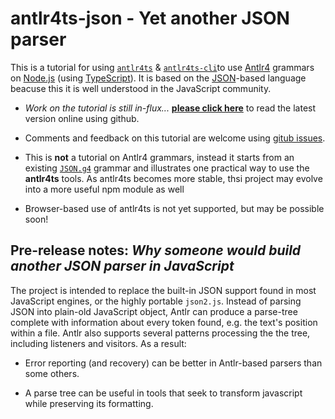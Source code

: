 antlr4ts-json - Yet another JSON parser
=======================================

This is a tutorial for using [`antlr4ts`](https://www.npmjs.com/package/antlr4ts) & [`antlr4ts-cli`](https://www.npmjs.com/package/antlr4ts-cli)to use [Antlr4](http://www.antlr.org/) grammars on [Node.js](https://nodejs.org/) (using [TypeScript](http://www.typescriptlang.org/)).  It is based on the [JSON](http://json.org/)-based language beacuse this it is well understood in the JavaScript community. 

- *Work on the tutorial is still in-flux...* **[please click here](https://github.com/BurtHarris/antlr4ts-json/tree/master/docs#readme)** to read the latest version online using github.   

- Comments and feedback on this tutorial are welcome using [gitub issues](https://github.com/BurtHarris/antlr4ts-json/issues).

- This is __not__ a tutorial on Antlr4 grammars, instead it starts from an existing [`JSON.g4`](https://github.com/antlr/grammars-v4/tree/master/json) grammar and illustrates one practical way to use the **antlr4ts** tools.   As antlr4ts becomes more stable, thsi project may evolve into a more useful npm module as well

- Browser-based use of antlr4ts is not yet supported, but may be possible soon!

Pre-release notes: *Why someone would build another JSON parser in JavaScript*
-----------

The project is intended to replace the built-in JSON support found in most JavaScript engines, or the highly portable `json2.js`.  Instead of parsing JSON into plain-old JavaScript object, Antlr can produce a parse-tree complete with information about every token found, e.g. the text's position within a file.  Antlr also supports several patterns processing the the tree, including listeners and visitors.   As a result:

- Error reporting (and recovery) can be better in Antlr-based parsers than some others.

- A parse tree can be useful in tools that seek to transform javascript while preserving its formatting.   